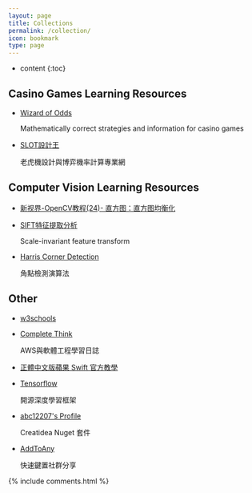 ```yaml
---
layout: page
title: Collections
permalink: /collection/
icon: bookmark
type: page
---
```


* content
{:toc}




## Casino Games Learning Resources

* [Wizard of Odds](https://wizardofodds.com/)

	Mathematically correct strategies and information for casino games

* [SLOT設計王](https://ezslotdesign.com/)
	
	老虎機設計與博弈機率計算專業網

## Computer Vision Learning Resources

* [新视界-OpenCV教程(24)- 直方图：直方图均衡化](https://zhuanlan.zhihu.com/p/58481195)

* [SIFT特征提取分析](https://blog.csdn.net/abcjennifer/article/details/7639681)

	Scale-invariant feature transform 
	
* [Harris Corner Detection](https://www.itread01.com/p/1343014.html)
	
	角點檢測演算法


## Other

* [w3schools](https://www.w3schools.com/)

* [Complete Think](https://rickhw.github.io/)

	AWS與軟體工程學習日誌
	
* [正體中文版蘋果 Swift 官方教學](https://tommy60703.gitbooks.io/swift-language-traditional-chinese/content/index.html)

* [Tensorflow](https://www.tensorflow.org/?hl=zh-cn)
	
	開源深度學習框架

* [abc12207's Profile](https://www.nuget.org/profiles/abc12207)

    Creatidea Nuget 套件

* [AddToAny](https://www.addtoany.com/)

    快速鍵置社群分享


 {% include comments.html %}
